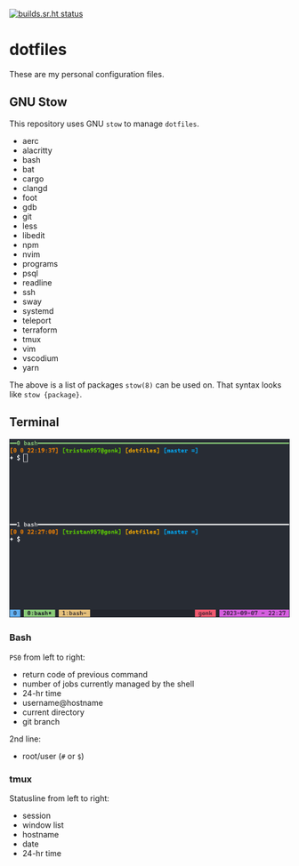 [![builds.sr.ht status](https://builds.sr.ht/~tristan957/dotfiles.svg)](https://builds.sr.ht/~tristan957/dotfiles?)

# dotfiles

These are my personal configuration files.

## GNU Stow

This repository uses GNU `stow` to manage `dotfiles`.

- aerc
- alacritty
- bash
- bat
- cargo
- clangd
- foot
- gdb
- git
- less
- libedit
- npm
- nvim
- programs
- psql
- readline
- ssh
- sway
- systemd
- teleport
- terraform
- tmux
- vim
- vscodium
- yarn

The above is a list of packages `stow(8)` can be used on. That syntax looks like
`stow {package}`.

## Terminal

![Terminal with bash and tmux running to showcase style](terminal.png "Terminal")

### Bash

`PS0` from left to right:

- return code of previous command
- number of jobs currently managed by the shell
- 24-hr time
- username@hostname
- current directory
- git branch

2nd line:

- root/user (`#` or `$`)

### tmux

Statusline from left to right:

- session
- window list
- hostname
- date
- 24-hr time

